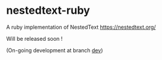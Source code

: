 # nestedtext-ruby
A ruby implementation of NestedText https://nestedtext.org/


Will be released soon ! 

(On-going development at branch [dev](https://github.com/erikw/nestedtext-ruby/tree/dev))
